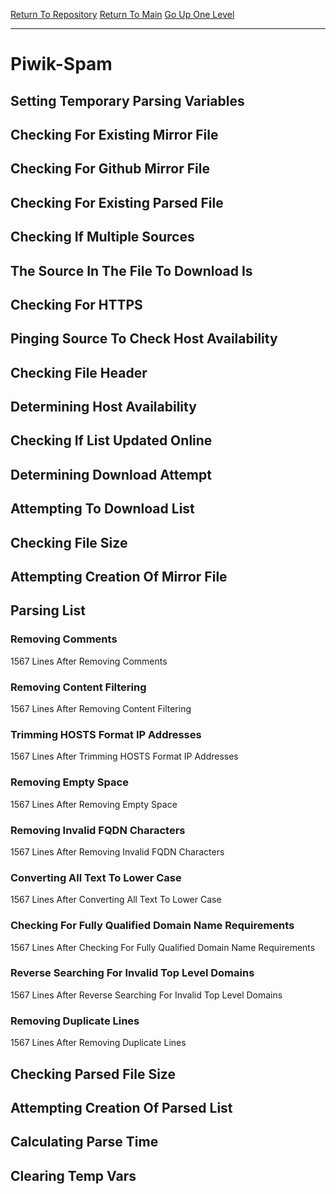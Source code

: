 [Return To Repository](https://github.com/deathbybandaid/piholeparser/)
[Return To Main](https://github.com/deathbybandaid/piholeparser/blob/master/RecentRunLogs/Mainlog.md)
[Go Up One Level](https://github.com/deathbybandaid/piholeparser/blob/master/RecentRunLogs/TopLevelScripts/30-Processing-External-Blacklists.md)
____________________________________
# Piwik-Spam
## Setting Temporary Parsing Variables
## Checking For Existing Mirror File
## Checking For Github Mirror File
## Checking For Existing Parsed File
## Checking If Multiple Sources
## The Source In The File To Download Is
## Checking For HTTPS
## Pinging Source To Check Host Availability
## Checking File Header
## Determining Host Availability
## Checking If List Updated Online
## Determining Download Attempt
## Attempting To Download List
## Checking File Size
## Attempting Creation Of Mirror File
## Parsing List
### Removing Comments
1567 Lines After Removing Comments
### Removing Content Filtering
1567 Lines After Removing Content Filtering
### Trimming HOSTS Format IP Addresses
1567 Lines After Trimming HOSTS Format IP Addresses
### Removing Empty Space
1567 Lines After Removing Empty Space
### Removing Invalid FQDN Characters
1567 Lines After Removing Invalid FQDN Characters
### Converting All Text To Lower Case
1567 Lines After Converting All Text To Lower Case
### Checking For Fully Qualified Domain Name Requirements
1567 Lines After Checking For Fully Qualified Domain Name Requirements
### Reverse Searching For Invalid Top Level Domains
1567 Lines After Reverse Searching For Invalid Top Level Domains
### Removing Duplicate Lines
1567 Lines After Removing Duplicate Lines
## Checking Parsed File Size
## Attempting Creation Of Parsed List
## Calculating Parse Time
## Clearing Temp Vars
